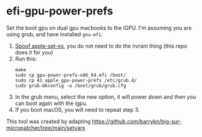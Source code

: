 # efi-gpu-power-prefs

Set the boot gpu on dual gpu macbooks to the iGPU. I'm assuming you are using grub, and have installed `gnu-efi`.

1. [Spoof apple-set-os](https://wiki.t2linux.org/guides/hybrid-graphics/#enabling-the-igpu), you do not need to do the nvram thing (this repo does it for you)
2.  Run this:
	```
	make
	sudo cp gpu-power-prefs-x86_64.efi /boot/
	sudo cp 41_apple_gpu-power-prefs /etc/grub.d/
	sudo grub-mkconfig -o /boot/grub/grub.cfg
	```
3. In the grub menu, select the new option, it will power down and then you can boot again with the igpu.
4. If you boot macOS, you will need to repeat step 3.


This tool was created by adapting https://github.com/barrykn/big-sur-micropatcher/tree/main/setvars
